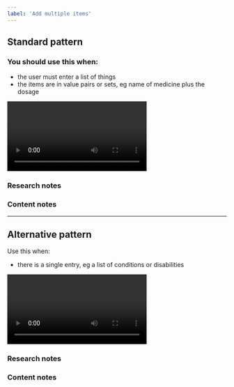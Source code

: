 ```yaml
---
label: 'Add multiple items'
---
```


<h2 id="standard">Standard pattern</h2>

<h3 id="standard-use-when">You should use this when:</h3>

<ul>
  <li>the user must enter a list of things</li>
  <li>the items are in value pairs or sets, eg name of medicine plus the dosage</li>
</ul>

<div class="demo">
	<video width="320" autoplay loop>
	  <source src="/images/content/patterns/add-to-list.mp4" type="video/mp4" />
	  <source src="/images/content/patterns/add-to-list.ogg" type="video/ogg" />
	  Your browser does not support the video tag.
	</video>
</div>

<h3 id="standard-research-notes">Research notes</h3>
<h3 id="standard-content-notes">Content notes</h3>

<hr>

<h2 id="single-entry-alternative">Alternative pattern</h2>

<p>Use this when:</p>

<ul>
	<li>there is a single entry, eg a list of conditions or disabilities</li>
</ul>

<div class="demo">
	<video width="320" autoplay loop>
	  <source src="/images/content/patterns/add-to-list-alt.mp4" type="video/mp4" />
	  <source src="/images/content/patterns/add-to-list-alt.ogg" type="video/ogg" />
	  Your browser does not support the video tag.
	</video>
</div>

<h3 id="alternate-research-notes">Research notes</h3>
<h3 id="alternate-content-notes">Content notes</h3>
